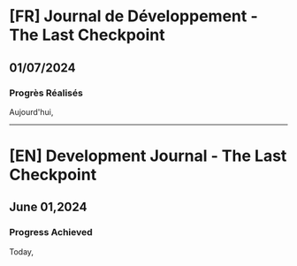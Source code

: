 # [FR] Journal de Développement - The Last Checkpoint

## 01/07/2024

### Progrès Réalisés

Aujourd'hui,

---

# [EN] Development Journal - The Last Checkpoint

## June 01,2024

### Progress Achieved

Today,
